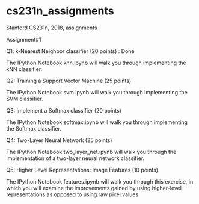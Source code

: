 # cs231n_assignments
Stanford CS231n, 2018, assignments

Assignment#1

Q1: k-Nearest Neighbor classifier (20 points) : Done

The IPython Notebook knn.ipynb will walk you through implementing the kNN classifier.

Q2: Training a Support Vector Machine (25 points)

The IPython Notebook svm.ipynb will walk you through implementing the SVM classifier.

Q3: Implement a Softmax classifier (20 points)

The IPython Notebook softmax.ipynb will walk you through implementing the Softmax classifier.

Q4: Two-Layer Neural Network (25 points)

The IPython Notebook two_layer_net.ipynb will walk you through the implementation of a two-layer neural network classifier.

Q5: Higher Level Representations: Image Features (10 points)

The IPython Notebook features.ipynb will walk you through this exercise, in which you will examine the improvements gained by using higher-level representations as opposed to using raw pixel values.
